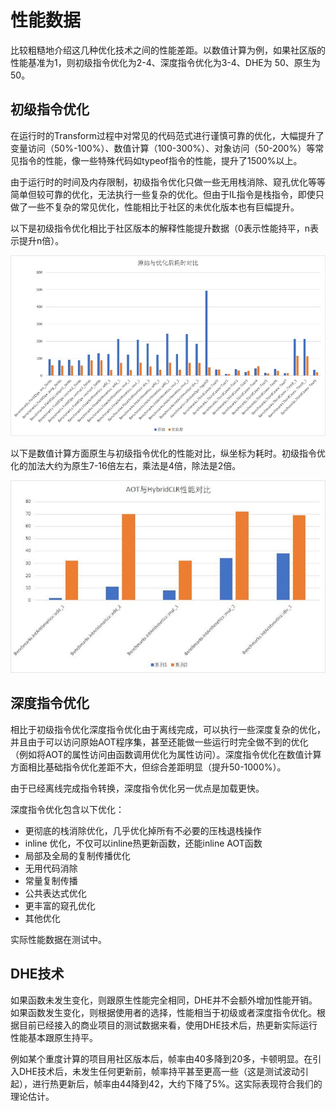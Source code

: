 # 性能数据


比较粗糙地介绍这几种优化技术之间的性能差距。以数值计算为例，如果社区版的性能基准为1，则初级指令优化为2-4、深度指令优化为3-4、DHE为 50、原生为 50。

## 初级指令优化

在运行时的Transform过程中对常见的代码范式进行谨慎可靠的优化，大幅提升了变量访问（50%-100%）、数值计算（100-300%）、对象访问（50-200%）等常见指令的性能，像一些特殊代码如typeof指令的性能，提升了1500%以上。

由于运行时的时间及内存限制，初级指令优化只做一些无用栈消除、窥孔优化等等简单但较可靠的优化，无法执行一些复杂的优化。但由于IL指令是栈指令，即使只做了一些不复杂的常见优化，性能相比于社区的未优化版本也有巨幅提升。

以下是初级指令优化相比于社区版本的解释性能提升数据（0表示性能持平，n表示提升n倍）。

![interpreter_optimization](/img/hybridclr/interpreter_optimization.jpg)

以下是数值计算方面原生与初级指令优化的性能对比，纵坐标为耗时。初级指令优化的加法大约为原生7-16倍左右，乘法是4倍，除法是2倍。

![benchmark_numeric](/img/hybridclr/benchmark_numeric.jpg)


## 深度指令优化

相比于初级指令优化深度指令优化由于离线完成，可以执行一些深度复杂的优化，并且由于可以访问原始AOT程序集，甚至还能做一些运行时完全做不到的优化（例如将AOT的属性访问由函数调用优化为属性访问）。深度指令优化在数值计算方面相比基础指令优化差距不大，但综合差距明显（提升50-1000%）。

由于已经离线完成指令转换，深度指令优化另一优点是加载更快。

深度指令优化包含以下优化：

- 更彻底的栈消除优化，几乎优化掉所有不必要的压栈退栈操作
- inline 优化，不仅可以inline热更新函数，还能inline AOT函数
- 局部及全局的复制传播优化
- 无用代码消除
- 常量复制传播
- 公共表达式优化
- 更丰富的窥孔优化
- 其他优化

实际性能数据在测试中。

## DHE技术

如果函数未发生变化，则跟原生性能完全相同，DHE并不会额外增加性能开销。如果函数发生变化，则根据使用者的选择，性能相当于初级或者深度指令优化。根据目前已经接入的商业项目的测试数据来看，使用DHE技术后，热更新实际运行性能基本跟原生持平。

例如某个重度计算的项目用社区版本后，帧率由40多降到20多，卡顿明显。在引入DHE技术后，未发生任何更新前，帧率持平甚至更高一些（这是测试波动引起），进行热更新后，帧率由44降到42，大约下降了5%。这实际表现符合我们的理论估计。

